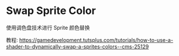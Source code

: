 # Swap Sprite Color

使用调色盘技术进行 Sprite 颜色替换

教程: https://gamedevelopment.tutsplus.com/tutorials/how-to-use-a-shader-to-dynamically-swap-a-sprites-colors--cms-25129